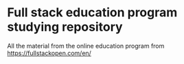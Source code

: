 # Full stack education program studying repository

All the material from the online education program from https://fullstackopen.com/en/
